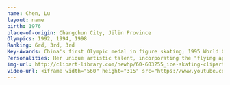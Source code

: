```yaml
---
name: Chen, Lu
layout: name
birth: 1976
place-of-origin: Changchun City, Jilin Province
Olympics: 1992, 1994, 1998
Ranking: 6rd, 3rd, 3rd
Key-Awards: China's first Olympic medal in figure skating; 1995 World Champion in figure skating and the first Chinese World Champion in figure skating; Champion of the 10th Chinese Figure Skating Championships
Personalities: Her unique artistic talent, incorporating the "flying apsaras" shape from the Dunhuang frescoes into the figure skating gestures, presented the world with an oriental flavour and won the approval of the judges and the audience. She is also known as the "Butterfly on Ice" after her successful performance of "The Butterfly Lovers".
img-url: http://clipart-library.com/newhp/60-603255_ice-skating-clipart-clip-art-figure-skater.png
video-url: <iframe width="560" height="315" src="https://www.youtube.com/embed/ARd8UsQj_Ag" title="YouTube video player" frameborder="0" allow="accelerometer; autoplay; clipboard-write; encrypted-media; gyroscope; picture-in-picture" allowfullscreen></iframe>
---
```

